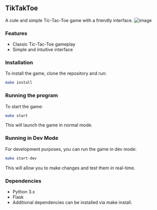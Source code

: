## TikTakToe
A cute and simple Tic-Tac-Toe game with a friendly interface.
![image](https://github.com/user-attachments/assets/4bdce3b5-c582-451b-b265-180b834f1ee4)

### Features
- Classic Tic-Tac-Toe gameplay
- Simple and intuitive interface
  
### Installation
To install the game, clone the repository and run:
```bash
make install
```

### Running the program
To start the game:
```bash
make start
```
This will launch the game in normal mode.
### Running in Dev Mode
For development purposes, you can run the game in dev mode:
```bash
make start-dev
```
This will allow you to make changes and test them in real-time.

### Dependencies
- Python 3.x
- Flask
- Additional dependencies can be installed via make install.
